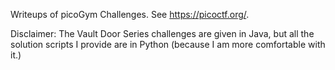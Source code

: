 Writeups of picoGym Challenges. See https://picoctf.org/.

Disclaimer: The Vault Door Series challenges are given in Java, but all the solution scripts I provide are in Python (because I am more comfortable with it.)
